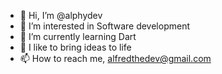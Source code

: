 - 👋 Hi, I’m @alphydev
- 👀 I’m interested in Software development
- 🌱 I’m currently learning Dart
- 💞️ I like to bring ideas to life
- 📫 How to reach me, alfredthedev@gmail.com

<!---
alphycode/alphycode is a ✨ special ✨ repository because its `README.md` (this file) appears on your GitHub profile.
You can click the Preview link to take a look at your changes.
--->

